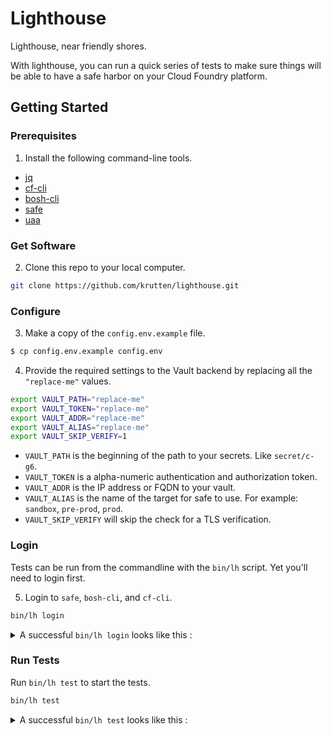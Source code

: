 # Lighthouse

Lighthouse, near friendly shores.

With lighthouse, you can run a quick series of tests to make sure things will be able to have a safe harbor on your Cloud Foundry platform.

## Getting Started

### Prerequisites

1. Install the following command-line tools.

* [jq](https://stedolan.github.io/jq/download/)
* [cf-cli](https://docs.cloudfoundry.org/cf-cli/install-go-cli.html)
* [bosh-cli](https://bosh.io/docs/cli-v2-install/)
* [safe](https://github.com/starkandwayne/safe#attention-homebrew-users)
* [uaa](https://github.com/cloudfoundry-incubator/uaa-cli)

### Get Software

2. Clone this repo to your local computer.

```bash
git clone https://github.com/krutten/lighthouse.git
```

### Configure

3. Make a copy of the `config.env.example` file.

```bash
$ cp config.env.example config.env
```

4. Provide the required settings to the Vault backend by replacing all the `"replace-me"` values.

```bash
export VAULT_PATH="replace-me"
export VAULT_TOKEN="replace-me"
export VAULT_ADDR="replace-me"
export VAULT_ALIAS="replace-me"
export VAULT_SKIP_VERIFY=1
```

* `VAULT_PATH` is the beginning of the path to your secrets.  Like `secret/c-g6`.
* `VAULT_TOKEN` is a alpha-numeric authentication and authorization token.
* `VAULT_ADDR` is the IP address or FQDN to your vault.
* `VAULT_ALIAS` is the name of the target for safe to use. For example: `sandbox`, `pre-prod`, `prod`.
* `VAULT_SKIP_VERIFY` will skip the check for a TLS verification.

### Login

Tests can be run from the commandline with the `bin/lh` script.  Yet you'll need to login first.

5. Login to `safe`, `bosh-cli`, and `cf-cli`.

```bash
bin/lh login
```

<p><details><summary>A successful <code>bin/lh login</code> looks like this :</summary>

```bash
$ bin/lh login


==\
===> Logging into safe.
==/

Now targeting lab at https://10.200.130.4

Authenticating against  at https://10.200.130.4


==\
===> Logging into bosh.
==/

Using environment '10.200.195.1' as client 'admin'

Name      xjkevin-bosh
UUID      7fc1393a-05b8-4312-a000-05f532a32465
Version   268.2.0 (00000000)
CPI       vsphere_cpi
Features  compiled_package_cache: disabled
          config_server: enabled
          local_dns: enabled
          power_dns: disabled
          snapshots: disabled
User      admin

Succeeded
Successfully authenticated with UAA

Succeeded


==\
===> Logging into cf.
==/

Setting api endpoint to https://api.system.xjkevin.scalecf.net...
OK

api endpoint:   https://api.system.xjkevin.scalecf.net
api version:    2.114.0
API endpoint: https://api.system.xjkevin.scalecf.net
Authenticating...
OK
Use 'cf target' to view or set your target org and space.
api endpoint:   https://api.system.xjkevin.scalecf.net
api version:    2.114.0
user:           admin
org:            system
space:          dev


==\
===> Logged into all systems.
==/
```

</details></p>

### Run Tests

Run `bin/lh test` to start the tests.

```bash
bin/lh test
```

<p><details><summary>A successful <code>bin/lh test</code> looks like this :</summary>

```bash
$ bin/lh test


==\
===> Running BOSH tests.
==/

PASSED


==\
===> Running CF tests.
==/

FAILED  Application data  validation for org 'starkandwayne'
REASON Org does not exist
FAILED  Application data  validation for org 'starkandwayne'
REASON Org does not exist
FAILED  Is feature flag diego_docker enabled?
FAILED  Is feature flag set_roles enabled?
REASON Feature flag set_roles does not exist
PASSED  Is feature flag env_var_visibility enabled?
PASSED  Is feature flag service_instance_sharing disabled?
FAILED  Is feature flag hide_marketplace_from_unauthenticated_users disabled?
REASON Feature flag hide_marketplace_from_unauthenticated_users does not exis
FAILED  Does org starkandwayne exist?
FAILED  Does org Idonotexist exist?
FAILED  Does org cfdev-org exist?
FAILED  Does the expected spaces exist in org cfdev-org?
REASON Org does not exit
FAILED  Does the expected spaces exist in org starkandwayne?
REASON Org does not exit
```

</details></p>